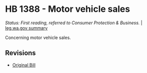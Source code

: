 # HB 1388 - Motor vehicle sales
*Status: First reading, referred to Consumer Protection & Business.* | [leg.wa.gov summary](https://app.leg.wa.gov/billsummary?BillNumber=1388&Year=2021)

Concerning motor vehicle sales.

## Revisions
* [Original Bill](1/)